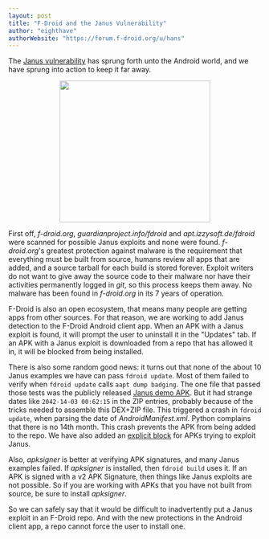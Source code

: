 ```yaml
---
layout: post
title: "F-Droid and the Janus Vulnerability"
author: "eighthave"
authorWebsite: "https://forum.f-droid.org/u/hans"
---
```


The
[Janus vulnerability](https://www.guardsquare.com/en/blog/new-android-vulnerability-allows-attackers-modify-apps-without-affecting-their-signatures)
has sprung forth unto the Android world, and we have sprung into
action to keep it far away.

<p align="center">
  <img width="300" height="282" src="{{ site.baseurl }}/assets/posts/2017-12-13-fdroid-and-janus/janus.png" />
</p>

First off, _f-droid.org_, _guardianproject.info/fdroid_ and
_apt.izzysoft.de/fdroid_ were scanned for possible Janus exploits and
none were found.  _f-droid.org_'s greatest protection against malware
is the requirement that everything must be built from source, humans
review all apps that are added, and a source tarball for each build is
stored forever.  Exploit writers do not want to give away the source
code to their malware nor have their activities permanently logged in
_git_, so this process keeps them away.  No malware has been found in
_f-droid.org_ in its 7 years of operation.

F-Droid is also an open ecosystem, that means many people are getting
apps from other sources.  For that reason, we are working to add Janus
detection to the F-Droid Android client app.  When an APK with a Janus
exploit is found, it will prompt the user to uninstall it in the
"Updates" tab.  If an APK with a Janus exploit is downloaded from a
repo that has allowed it in, it will be blocked from being installed.

There is also some random good news: it turns out that none of the
about 10 Janus examples we have can pass `fdroid update`.  Most of
them failed to verify when `fdroid update` calls `aapt dump badging`.
The one file that passed those tests was the publicly released
[Janus demo APK](https://www.androidpolice.com/wp-content/uploads/janus-poc/HelloWorld-Janus.apk).
But it had strange dates like `2042-14-03 00:62:15` in the ZIP
entries, probably because of the tricks needed to assemble this
DEX+ZIP file.  This triggered a crash in `fdroid update`, when parsing
the date of _AndroidManifest.xml_.  Python complains that there is no
14th month.  This crash prevents the APK from being added to the
repo. We have also added an
[explicit block](https://gitlab.com/fdroid/fdroidserver/merge_requests/409)
for APKs trying to exploit Janus.

Also, _apksigner_ is better at verifying APK signatures, and many
Janus examples failed.  If _apksigner_ is installed, then `fdroid
build` uses it.  If an APK is signed with a v2 APK Signature, then
things like Janus exploits are not possible.  So if you are working
with APKs that you have not built from source, be sure to install
_apksigner_.

So we can safely say that it would be difficult to inadvertently put a
Janus exploit in an F-Droid repo.  And with the new protections in the
Android client app, a repo cannot force the user to install one.
